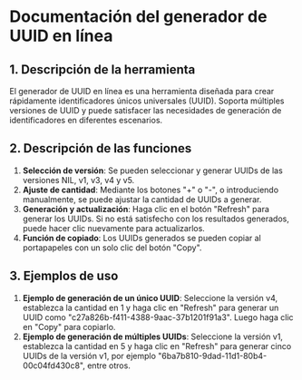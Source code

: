 # Documentación del generador de UUID en línea

## 1. Descripción de la herramienta

El generador de UUID en línea es una herramienta diseñada para crear rápidamente identificadores únicos universales (UUID). Soporta múltiples versiones de UUID y puede satisfacer las necesidades de generación de identificadores en diferentes escenarios.

## 2. Descripción de las funciones

  1. **Selección de versión**: Se pueden seleccionar y generar UUIDs de las versiones NIL, v1, v3, v4 y v5.
  2. **Ajuste de cantidad**: Mediante los botones "+" o "-", o introduciendo manualmente, se puede ajustar la cantidad de UUIDs a generar.
  3. **Generación y actualización**: Haga clic en el botón "Refresh" para generar los UUIDs. Si no está satisfecho con los resultados generados, puede hacer clic nuevamente para actualizarlos.
  4. **Función de copiado**: Los UUIDs generados se pueden copiar al portapapeles con un solo clic del botón "Copy".

## 3. Ejemplos de uso

  1. **Ejemplo de generación de un único UUID**: Seleccione la versión v4, establezca la cantidad en 1 y haga clic en "Refresh" para generar un UUID como "c27a826b-f411-4388-9aac-37b1201f91a3". Luego haga clic en "Copy" para copiarlo.
  2. **Ejemplo de generación de múltiples UUIDs**: Seleccione la versión v1, establezca la cantidad en 5 y haga clic en "Refresh" para generar cinco UUIDs de la versión v1, por ejemplo "6ba7b810-9dad-11d1-80b4-00c04fd430c8", entre otros.